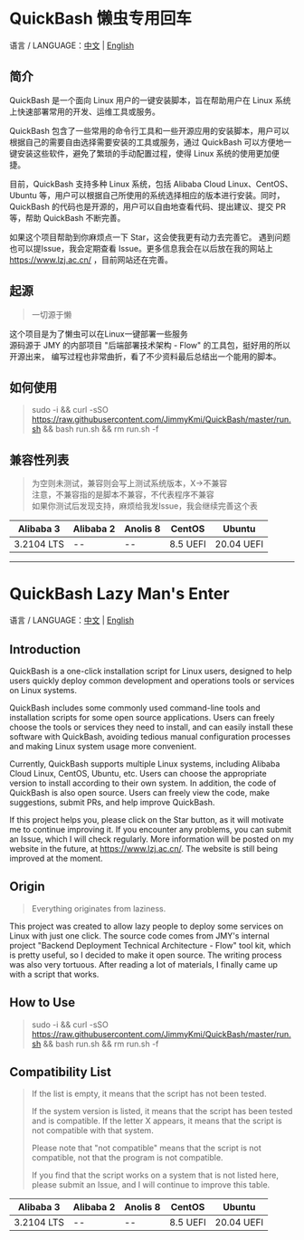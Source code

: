 # QuickBash 懒虫专用回车

语言 / LANGUAGE：[中文](#quickbash-懒虫专用回车) | [English](#quickbash-lazy-mans-enter)

## 简介

QuickBash 是一个面向 Linux 用户的一键安装脚本，旨在帮助用户在 Linux 系统上快速部署常用的开发、运维工具或服务。

QuickBash 包含了一些常用的命令行工具和一些开源应用的安装脚本，用户可以根据自己的需要自由选择需要安装的工具或服务，通过
QuickBash 可以方便地一键安装这些软件，避免了繁琐的手动配置过程，使得 Linux 系统的使用更加便捷。

目前，QuickBash 支持多种 Linux 系统，包括 Alibaba Cloud Linux、CentOS、Ubuntu 等，用户可以根据自己所使用的系统选择相应的版本进行安装。同时，QuickBash
的代码也是开源的，用户可以自由地查看代码、提出建议、提交 PR 等，帮助 QuickBash 不断完善。

如果这个项目帮助到你麻烦点一下 Star，这会使我更有动力去完善它。
遇到问题也可以提Issue，我会定期查看 Issue。更多信息我会在以后放在我的网站上 https://www.lzj.ac.cn/ ，目前网站还在完善。

## 起源

> 一切源于懒
>
这个项目是为了懒虫可以在Linux一键部署一些服务 \
源码源于 JMY 的内部项目 "后端部署技术架构 - Flow" 的工具包，挺好用的所以开源出来，
编写过程也非常曲折，看了不少资料最后总结出一个能用的脚本。

## 如何使用

> sudo -i && curl -sSO https://raw.githubusercontent.com/JimmyKmi/QuickBash/master/run.sh && bash run.sh && rm run.sh -f

## 兼容性列表

> 为空则未测试，兼容则会写上测试系统版本，X->不兼容 \
> 注意，不兼容指的是脚本不兼容，不代表程序不兼容 \
> 如果你测试后发现支持，麻烦给我发Issue，我会继续完善这个表

| Alibaba 3  | Alibaba 2 | Anolis 8 | CentOS   | Ubuntu     |
|------------|-----------|----------|----------|------------|
| 3.2104 LTS | --        | --       | 8.5 UEFI | 20.04 UEFI |

---

# QuickBash Lazy Man's Enter

语言 / LANGUAGE：[中文](#quickbash-懒虫专用回车) | [English](#quickbash-lazy-mans-enter)

## Introduction

QuickBash is a one-click installation script for Linux users, designed to help users quickly deploy common development
and operations tools or services on Linux systems.

QuickBash includes some commonly used command-line tools and installation scripts for some open source applications.
Users can freely choose the tools or services they need to install, and can easily install these software with
QuickBash, avoiding tedious manual configuration processes and making Linux system usage more convenient.

Currently, QuickBash supports multiple Linux systems, including Alibaba Cloud Linux, CentOS, Ubuntu, etc. Users can
choose the appropriate version to install according to their own system. In addition, the code of QuickBash is also open
source. Users can freely view the code, make suggestions, submit PRs, and help improve QuickBash.

If this project helps you, please click on the Star button, as it will motivate me to continue improving it. If you
encounter any problems, you can submit an Issue, which I will check regularly. More information will be posted on my
website in the future, at https://www.lzj.ac.cn/. The website is still being improved at the moment.

## Origin

> Everything originates from laziness.
>
This project was created to allow lazy people to deploy some services on Linux with just one click. The source code
comes from JMY's internal project "Backend Deployment Technical Architecture - Flow" tool kit, which is pretty useful,
so I decided to make it open source. The writing process was also very tortuous. After reading a lot of materials, I
finally came up with a script that works.

## How to Use

> sudo -i && curl -sSO https://raw.githubusercontent.com/JimmyKmi/QuickBash/master/run.sh && bash run.sh && rm run.sh -f

## Compatibility List

> If the list is empty, it means that the script has not been tested.
>
> If the system version is listed, it means that the script has been tested and is compatible.
> If the letter X appears, it means that the script is not compatible with that system.
>
> Please note that "not compatible" means that the script is not compatible, not that the program is not compatible.
>
> If you find that the script works on a system that is not listed here, please submit an Issue, and I will continue to
> improve this table.

| Alibaba 3  | Alibaba 2 | Anolis 8 | CentOS   | Ubuntu     |
|------------|-----------|----------|----------|------------|
| 3.2104 LTS | --        | --       | 8.5 UEFI | 20.04 UEFI |
